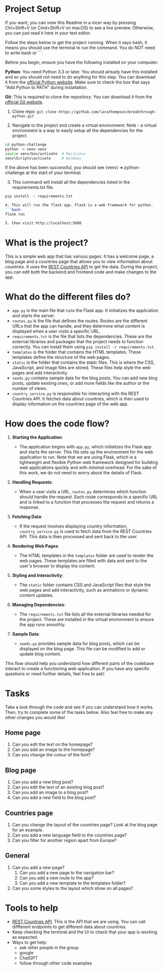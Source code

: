 # Project Setup

If you want, you can view this Readme in a nicer way by pressing Ctrl+Shift+V (or Cmd+Shift+V on macOS) to see a live preview. Otherwise, you can just read it here in your text editor.

Follow the steps below to get the project running. When it says bash, it means you should use the terminal to run the command. You do NOT need to write bash or ```.

Before you begin, ensure you have the following installed on your computer:

**Python**: You need Python 3.3 or later. You should already have this installed and so you should not need to do anything for this step. You can download it from the [official Python website](https://www.python.org/downloads/). Make sure to check the box that says "Add Python to PATH" during installation.

**Git**: This is required to clone the repository. You can download it from the [official Git website](https://git-scm.com/downloads).

1. Clone repo:
   `git clone https://github.com/larathompson/breakthrough-python.git`

2. Navigate to the project and create a virtual environment:
   Note - a virtual environment is a way to easily setup all the dependencies for the project.

```bash
cd python-challenge
python -m venv venv
source venv/bin/activate  # Mac/Linux
venv\Scripts\activate     # Windows
```

If the above has been successful, you should see (venv) ➜ python-challenge at the start of your terminal.

3.  This command will install all the dependencies listed in the requirements.txt file.

````bash
pip install -r requirements.txt

4. This will run the flask app. Flask is a web framework for python.
```bash
flask run

5. then visit http://localhost:5000
````

# What is the project?

This is a simple web app that has various pages. It has a welcome page, a blog page and a countries page that allows you to view information about countries. It uses the [REST Countries API](https://restcountries.com/) to get the data. During the project, you can edit both the backend and frontend code and make changes to the app.

# What do the different files do?

- `app.py` is the main file that runs the Flask app. It initializes the application and starts the server.
- `routes.py` is the file that defines the routes. Routes are the different URLs that the app can handle, and they determine what content is displayed when a user visits a specific URL.
- `requirements.txt` is the file that lists the dependencies. These are the external libraries and packages that the project needs to function correctly. You can install them using `pip install -r requirements.txt`.
- `templates` is the folder that contains the HTML templates. These templates define the structure of the web pages.
- `static` is the folder that contains the static files. This is where the CSS, JavaScript, and image files are stored. These files help style the web pages and add interactivity.
- `seeds.py` contains sample data for the blog posts. You can add new blog posts, update existing ones, or add more fields like the author or the number of views.
- `country_service.py` is responsible for interacting with the REST Countries API. It fetches data about countries, which is then used to display information on the countries page of the web app.

# How does the code flow?

1. **Starting the Application**:

   - The application begins with `app.py`, which initializes the Flask app and starts the server. This file sets up the environment for the web application to run. Note that we are using Flask, which is a lightweight and flexible Python web framework designed for building web applications quickly and with minimal overhead. For the sake of this work, we do not need to worry about the details of Flask.

2. **Handling Requests**:

   - When a user visits a URL, `routes.py` determines which function should handle the request. Each route corresponds to a specific URL and is linked to a function that processes the request and returns a response.

3. **Fetching Data**:

   - If the request involves displaying country information, `country_service.py` is used to fetch data from the REST Countries API. This data is then processed and sent back to the user.

4. **Rendering Web Pages**:

   - The HTML templates in the `templates` folder are used to render the web pages. These templates are filled with data and sent to the user's browser to display the content.

5. **Styling and Interactivity**:

   - The `static` folder contains CSS and JavaScript files that style the web pages and add interactivity, such as animations or dynamic content updates.

6. **Managing Dependencies**:

   - The `requirements.txt` file lists all the external libraries needed for the project. These are installed in the virtual environment to ensure the app runs smoothly.

7. **Sample Data**:
   - `seeds.py` provides sample data for blog posts, which can be displayed on the blog page. This file can be modified to add or update blog content.

This flow should help you understand how different parts of the codebase interact to create a functioning web application. If you have any specific questions or need further details, feel free to ask!

# Tasks

Take a look through the code and see if you can understand how it works. Then, try to complete some of the tasks below. Also feel free to make any other changes you would like!

## Home page

1. Can you edit the text on the homepage?
2. Can you add an image to the homepage?
3. Can you change the colour of the font?

## Blog page

1. Can you add a new blog post?
2. Can you edit the text of an existing blog post?
3. Can you add an image to a blog post?
4. Can you add a new field to the blog post?

## Countries page

1. Can you change the layout of the countries page? Look at the blog page for an example.
2. Can you add a new language field to the countries page?
3. Can you filter for another region apart from Europe?

## General

1. Can you add a new page?
   1. Can you add a new page to the navigation bar?
   2. Can you add a new route to the app?
   3. Can you add a new template to the templates folder?
2. Can you some styles to the layout which show on all pages?

# Tools to help

- [REST Countries API](https://restcountries.com/). This is the API that we are using. You can call diffferent endpoints to get different data about countries.
- Keep checking the terminal and the UI to check that your app is working as expected.
- Ways to get help:
  - ask other people in the group
  - google
  - ChatGPT
  - follow through other code examples
